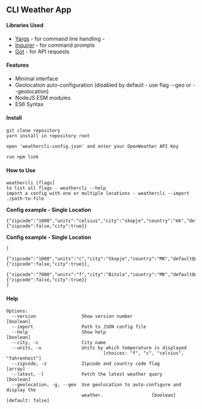 ## CLI Weather App

#### Libraries Used
* [Yargs](https://yargs.js.org/docs/) - for command line handling - 
* [Inquirer](https://www.npmjs.com/package/inquirer) - for command prompts
* [Got](https://github.com/sindresorhus/got) - for API requests

#### Features
* Minimal interface
* Geolocation auto-configuration (disabled by default - use flag --geo or --geolocation)
* NodeJS ESM modules
* ES6 Syntax

#### Install
    git clone repository
    yarn install in repository root
    
    open 'weathercli-config.json' and enter your OpenWeather API Key
    
    run npm link
    

#### How to Use
    weathercli [flags]
    to list all flags - weathercli --help
    import a config with one or multiple locations - weathercli --import ./path-to-file
    
__Config example - Single Location__

    {"zipcode":"1000","units":"celsius","city":"skopje","country":"mk","defaultQuery":{"zipcode":false,"city":true}} 
    
__Config example - Single Location__
    
    [
          {"zipcode":"1000","units":"c","city":"Skopje","country":"MK","defaultQuery":{"zipcode":false,"city":true}},
          {"zipcode":"7000","units":"f","city":"Bitola","country":"MK","defaultQuery":{"zipcode":false,"city":true}}
    ]
    


#### Help
    Options:
      --version                 Show version number                        [boolean]
      --import                  Path to JSON config file
      --help                    Show help                                  [boolean]
      --city, -c                City name
      --units, -u               Units by which temperature is displayed
                                        [choices: "f", "c", "celsius", "fahrenheit"]
      --zipcode, -z             Zipcode and country code flag                [array]
      --latest, -l              Fetch the latest weather query             [boolean]
      --geolocation, -g, --geo  Use geolocation to auto-configure and display the
                                weather.                  [boolean] [default: false]
